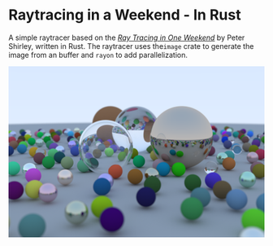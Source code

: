 # Raytracing in a Weekend - In Rust
A simple raytracer based on the [_Ray Tracing in One Weekend_](https://raytracing.github.io/books/RayTracingInOneWeekend.html)
 by Peter Shirley, written in Rust. The raytracer uses the`image` crate to generate the image from an buffer
and `rayon` to add parallelization.


![](renders/hollow_glass.png)